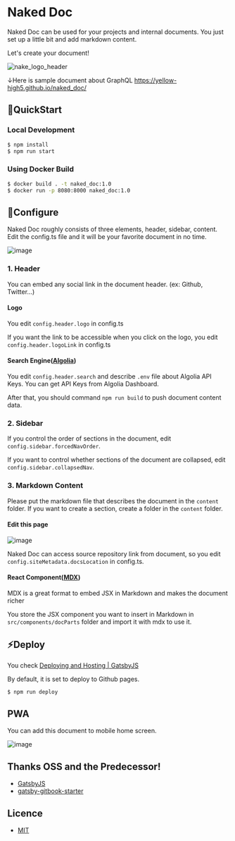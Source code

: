 # Naked Doc

Naked Doc can be used for your projects and internal documents. You just set up a little bit and add markdown content.

Let's create your document!

![nake_logo_header](https://user-images.githubusercontent.com/14067398/83019721-63cf7180-a062-11ea-894f-3c3e9c5a566f.png)

↓Here is sample document about GraphQL
https://yellow-high5.github.io/naked_doc/

## 🚀QuickStart

### Local Development

```sh
$ npm install
$ npm run start
```

### Using Docker Build

```sh
$ docker build . -t naked_doc:1.0
$ docker run -p 8080:8000 naked_doc:1.0
```

## 🔧Configure

Naked Doc roughly consists of three elements, header, sidebar, content.  
Edit the config.ts file and it will be your favorite document in no time.

![image](https://user-images.githubusercontent.com/14067398/84039554-5c05ba80-a9dc-11ea-9cc7-d250791b9b9d.png)

### 1. Header

You can embed any social link in the document header. (ex: Github, Twitter...)

#### Logo

You edit `config.header.logo` in config.ts

If you want the link to be accessible when you click on the logo, you edit `config.header.logoLink` in config.ts

#### Search Engine([Algolia](https://www.algolia.com/))

You edit `config.header.search` and describe `.env` file about Algolia API Keys. You can get API Keys from Algolia Dashboard.

After that, you should command `npm run build` to push document content data.

### 2. Sidebar

If you control the order of sections in the document, edit `config.sidebar.forcedNavOrder`.

If you want to control whether sections of the document are collapsed, edit `config.sidebar.collapsedNav`.

### 3. Markdown Content

Please put the markdown file that describes the document in the `content` folder.
If you want to create a section, create a folder in the `content` folder.

#### Edit this page

![image](https://user-images.githubusercontent.com/14067398/83247192-25f75800-a1de-11ea-9024-fafe4aa6c428.png)

Naked Doc can access source repository link from document, so you edit `config.siteMetadata.docsLocation` in config.ts.

#### React Component([MDX](https://mdxjs.com/))

MDX is a great format to embed JSX in Markdown and makes the document richer

You store the JSX component you want to insert in Markdown in `src/components/docParts` folder and import it with mdx to use it.

## ⚡️Deploy

You check [Deploying and Hosting | GatsbyJS](https://www.gatsbyjs.org/docs/deploying-and-hosting/)

By default, it is set to deploy to Github pages.

```sh
$ npm run deploy
```

## PWA

You can add this document to mobile home screen.

![image](https://user-images.githubusercontent.com/14067398/86019345-707c2680-ba61-11ea-8497-a651a191109f.png)

## Thanks OSS and the Predecessor!

- [GatsbyJS](https://www.gatsbyjs.org/)
- [gatsby-gitbook-starter](https://github.com/hasura/gatsby-gitbook-starter)

## Licence

- [MIT](https://opensource.org/licenses/MIT)
